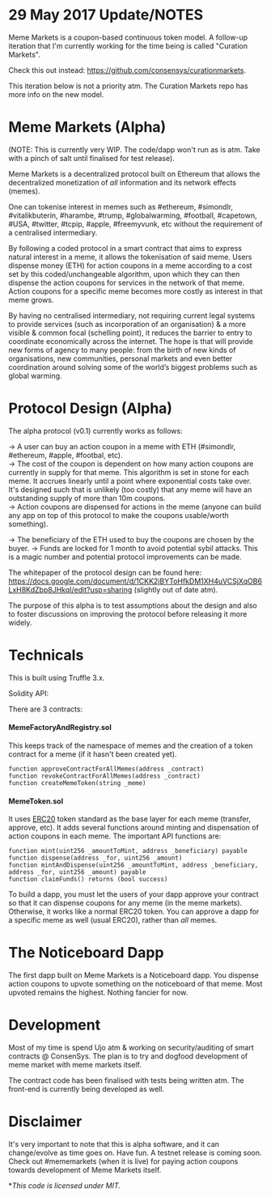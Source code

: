 # 29 May 2017 Update/NOTES

Meme Markets is a coupon-based continuous token model. A follow-up iteration that I'm currently working for the time being is called "Curation Markets".

Check this out instead: https://github.com/consensys/curationmarkets.

This iteration below is not a priority atm. The Curation Markets repo has more info on the new model.

# Meme Markets (Alpha)

(NOTE: This is currently very WIP. The code/dapp won't run as is atm. Take with a pinch of salt until finalised for test release).

Meme Markets is a decentralized protocol built on Ethereum that allows the decentralized monetization of *all* information and its network effects (memes).

One can tokenise interest in memes such as #ethereum, #simondlr, #vitalikbuterin, #harambe, #trump, #globalwarming, #football, #capetown, #USA, #twitter, #tcpip, #apple, #freemyvunk, etc without the requirement of a centralised intermediary.

By following a coded protocol in a smart contract that aims to express natural interest in a meme, it allows the tokenisation of said meme. Users dispense money (ETH) for action coupons in a meme according to a cost set by this coded/unchangeable algorithm, upon which they can then dispense the action coupons for services in the network of that meme. Action coupons for a specific meme becomes more costly as interest in that meme grows.

By having no centralised intermediary, not requiring current legal systems to provide services (such as incorporation of an organisation) & a more visible & common focal (schelling point), it reduces the barrier to entry to coordinate economically across the internet. The hope is that will provide new forms of agency to many people: from the birth of new kinds of organisations, new communities, personal markets and even better coordination around solving some of the world’s biggest problems such as global warming.

# Protocol Design (Alpha)

The alpha protocol (v0.1) currently works as follows:

-> A user can buy an action coupon in a meme with ETH (#simondlr, #ethereum, #apple, #footbal, etc).  
-> The cost of the coupon is dependent on how many action coupons are currently in supply for that meme. This algorithm is set in stone for each meme. It accrues linearly until a point where exponential costs take over. It's designed such that is unlikely (too costly) that any meme will have an outstanding supply of more than 10m coupons.  
-> Action coupons are dispensed for actions in the meme (anyone can build any app on top of this protocol to make the coupons usable/worth something).  

-> The beneficiary of the ETH used to buy the coupons are chosen by the buyer.
-> Funds are locked for 1 month to avoid potential sybil attacks. This is a magic number and potential protocol improvements can be made.

The whitepaper of the protocol design can be found here: https://docs.google.com/document/d/1CKK2jBYToHfkDM1XH4uVCSjXqOB6LxH8KdZbp8JHkqI/edit?usp=sharing (slightly out of date atm).

The purpose of this alpha is to test assumptions about the design and also to foster discussions on improving the protocol before releasing it more widely.

# Technicals

This is built using Truffle 3.x.

Solidity API:

There are 3 contracts:

#### MemeFactoryAndRegistry.sol

This keeps track of the namespace of memes and the creation of a token contract for a meme (if it hasn't been created yet).

```function approveContractForAllMemes(address _contract)```  
```function revokeContractForAllMemes(address _contract)```  
```function createMemeToken(string _meme)```  

#### MemeToken.sol

It uses [ERC20](https://github.com/ethereum/EIPs/issues/20) token standard as the base layer for each meme (transfer, approve, etc). It adds several functions around minting and dispensation of action coupons in each meme. The important API functions are:

```function mint(uint256 _amountToMint, address _beneficiary) payable```  
```function dispense(address _for, uint256 _amount)```  
```function mintAndDispense(uint256 _amountToMint, address _beneficiary, address _for, uint256 _amount) payable```   
```function claimFunds() returns (bool success)```

To build a dapp, you must let the users of your dapp approve your contract so that it can dispense coupons for any meme (in the meme markets). Otherwise, it works like a normal ERC20 token. You can approve a dapp for a specific meme as well (usual ERC20), rather than *all* memes.

# The Noticeboard Dapp

The first dapp built on Meme Markets is a Noticeboard dapp. You dispense action coupons to upvote something on the noticeboard of that meme. Most upvoted remains the highest. Nothing fancier for now.

# Development

Most of my time is spend Ujo atm & working on security/auditing of smart contracts @ ConsenSys. The plan is to try and dogfood development of meme market with meme markets itself.

The contract code has been finalised with tests being written atm. The front-end is currently being developed as well.

# Disclaimer

It's very important to note that this is alpha software, and it can change/evolve as time goes on. Have fun. A testnet release is coming soon. Check out #mememarkets (when it is live) for paying action coupons towards development of Meme Markets itself.

**This code is licensed under MIT.*
